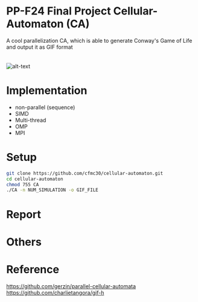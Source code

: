 # PP-F24 Final Project Cellular-Automaton (CA)
A cool parallelization CA, which is able to generate Conway's Game of Life and output it as GIF format <br> <br> <br>
![alt-text](https://github.com/cfmc30/cellular-automaton/blob/dev/result_gif/simulate300.gif)
# Implementation
* non-parallel (sequence)
* SIMD
* Multi-thread
* OMP
* MPI
# Setup
```bash
git clone https://github.com/cfmc30/cellular-automaton.git
cd cellular-automaton
chmod 755 CA
./CA -n NUM_SIMULATION -o GIF_FILE
```
# Report
# Others
# Reference
<https://github.com/gerzin/parallel-cellular-automata> <br>
<https://github.com/charlietangora/gif-h>
